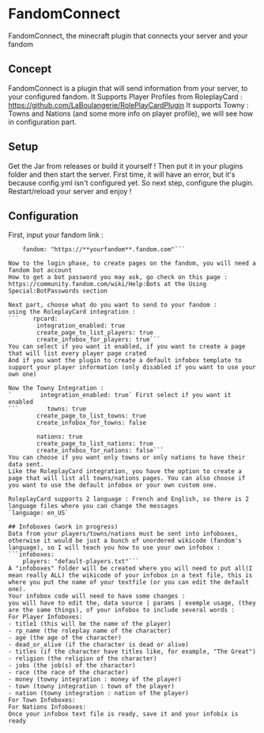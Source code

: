 # FandomConnect
 FandomConnect, the minecraft plugin that connects your server and your fandom
 
 
## Concept
 FandomConnect is a plugin that will send information from your server, to your configured fandom.
 It Supports Player Profiles from RoleplayCard : https://github.com/LaBoulangerie/RolePlayCardPlugin
 It supports Towny : Towns and Nations (and some more info on player profile), we will see how in configuration part.


## Setup
Get the Jar from releases or build it yourself !
Then put it in your plugins folder and then start the server.
First time, it will have an error, but it's because config.yml isn't configured yet.
So next step, configure the plugin.
Restart/reload your server and enjoy !


## Configuration
First, input your fandom link :
```links:
    fandom: "https://**yourfandom**.fandom.com"```

Now to the login phase, to create pages on the fandom, you will need a fandom bot account
How to get a bot password you may ask, go check on this page : https://community.fandom.com/wiki/Help:Bots at the Using Special:BotPasswords section

Next part, choose what do you want to send to your fandom :
using the RoleplayCard integration :
```    rpcard:
        integration_enabled: true
        create_page_to_list_players: true
        create_infobox_for_players: true```
You can select if you want it enabled, if you want to create a page that will list every player page crated
And if you want the plugin to create a default infobox template to support your player information (only disabled if you want to use your own one)

Now the Towny Integration :
`        integration_enabled: true` First select if you want it enabled 
```        towns: true
        create_page_to_list_towns: true
        create_infobox_for_towns: false
        
        nations: true
        create_page_to_list_nations: true
        create_infobox_for_nations: false```
You can choose if you want only towns or only nations to have their data sent.
Like the RoleplayCard integration, you have the option to create a page that will list all towns/nations pages. You can also choose if you want to use the default infobox or your own custom one.

RoleplayCard supports 2 language : French and English, so there is 2 language files where you can change the messages
`language: en_US`

## Infoboxes (work in progress)
Data from your players/towns/nations must be sent into infoboxes, otherwise it would be just a bunch of unordered wikicode (fandom's language), so I will teach you how to use your own infobox :
```infoboxes:
    players: "default-players.txt"```
A "infoboxes" folder will be created where you will need to put all(I mean really ALL) the wikicode of your infobox in a text file, this is where you put the name of your textfile (or you can edit the default one).
Your infobox code will need to have some changes :
you will have to edit the, data source | params | exemple usage, (they are the same things), of your infobox to include several words :
For Player Infoboxes:
- title1 (this will be the name of the player)
- rp_name (the roleplay name of the character)
- age (the age of the character)
- dead_or_alive (if the character is dead or alive)
- titles (if the character have titles like, for example, "The Great")
- religion (the religion of the character)
- jobs (the job(s) of the character)
- race (the race of the character)
- money (towny integration : money of the player)
- town (towny integration : town of the player)
- nation (towny integration : nation of the player)
For Town Infoboxes:
For Nations Infoboxes:
Once your infobox text file is ready, save it and your infobix is ready
